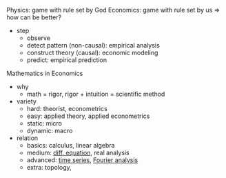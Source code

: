 
Physics:    game with rule set by God
Economics:  game with rule set by us => how can be better?
- step
	- observe
	- detect pattern (non-causal):  empirical analysis
	- construct theory (causal):    economic modeling
	- predict:                      empirical prediction

Mathematics in Economics
- why
	- math = rigor,  rigor + intuition = scientific method
- variety
	- hard:  theorist, econometrics
	- easy:  applied theory, applied econometrics
	- static:   micro
	- dynamic:  macro
- relation
	- basics:  calculus, linear algebra
	- medium:  <u>diff. equation</u>, real analysis
	- advanced:  <u>time series</u>, <u>Fourier analysis</u>
	- extra:  topology, 